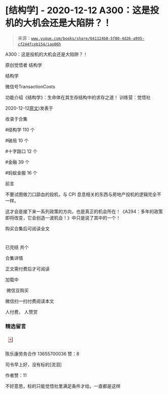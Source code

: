 # [结构学] - 2020-12-12 A300：这是投机的大机会还是大陷阱？！

> 来源：[`www.yuque.com/books/share/641124b8-5f80-4d26-a995-cf244fceb154/iap06h`](https://www.yuque.com/books/share/641124b8-5f80-4d26-a995-cf244fceb154/iap06h)



A300：这是投机的大机会还是大陷阱？！ 

原创觉悟者 结构学 

结构学 

微信号TransactionCosts 

功能介绍《结构学》：生命体在其生存结构中的求存之道！ 训练营：觉悟社 

2020-12-12[原文](https://mp.weixin.qq.com/s?__biz=MzIzMDYwOTM0Mg==&mid=2247484882&idx=1&sn=b103029f41e3aede94e1a45d035cd9ac&chksm=e8b19d03dfc614153863f37ca3f9204b451e2c02ad5ca8680c120e2458e628e5329c76b2d42c#rd))发表于 

收录于合集 

#结构学 110 个 

#破局 10 个 

#十字路口 12 个 

#金融 39 个 

#蚂蚁金服 16 个 

前言 

不要试图做刀口舔血的投机，与 CPI 息息相关的东西与房地产投机的逻辑完全不一样。 

这才会是接下来一系列政策的方向，也是真正的机会所在！《A294：多年的政策即将改变，它会创造一波机会！》中只是说了其中的一个！ 

购买合集后可阅读全文 

# 

已完结 共个 

合集详情 

正文需付费后才可阅读 

加载中 

 微信豆购买 

微信扫一扫付费阅读本文 

人付费， 人赞赏 

### 精选留言 

![](img/0c0b6c026ddf7643eaf0bbc167cb09de.png)  

陈乐康劳务合作 13655700036 赞：8 

司令早上好，没有标的[流泪] 

作者赞：11 

不好意思，标的只能觉悟社里满足条件才给。一直都是这样